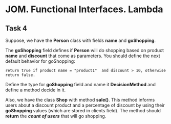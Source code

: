 # JOM. Functional Interfaces. Lambda
## Task 4

Suppose, we have the **Person** class with fields **name** and **goShopping**.

The **goShopping** field defines if **Person** will do shopping based on product **name** and **discount** that come as parameters. You should define the next default behavior for goShopping:

```
return true if product name = "product1"  and discount > 10, otherwise return false.
```
Define the type for **goShopping** field and name it **DecisionMethod** and define a method decide in it.

Also, we have the class **Shop** with method **sale()**. This method informs users about a discount product and a percentage of discount by using their **goShopping** values (which are stored in clients field). The method should **return** the **_count of users_** that will go shopping.
